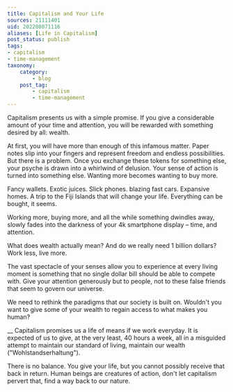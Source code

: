 ```yaml
---
title: Capitalism and Your Life
sources: 21111401
uid: 202208071116
aliases: [Life in Capitalism]
post_status: publish
tags: 
- capitalism
- time-management
taxonomy:
    category:
        - blog
    post_tag:
        - capitalism
        - time-management
---
```


Capitalism presents us with a simple promise. If you give a considerable amount of your time and attention, you will be rewarded with something desired by all: wealth. 

At first, you will have more than enough of this infamous matter. Paper notes slip into your fingers and represent freedom and endless possibilities. But there is a problem. Once you exchange these tokens for something else, your psyche is drawn into a whirlwind of delusion. Your sense of action is turned into something else. Wanting more becomes wanting to buy more.

Fancy wallets. Exotic juices. Slick phones. blazing fast cars. Expansive homes. A trip to the Fiji Islands that will change your life. Everything can be bought, it seems.

Working more, buying more, and all the while something dwindles away, slowly fades into the darkness of your 4k smartphone display – time, and attention.

What does wealth actually mean? And do we really need 1 billion dollars? Work less, live more.

The vast spectacle of your senses allow you to experience at every living moment is something that no single dollar bill should be able to compete with. Give your attention generously but to people, not to these false friends that seem to govern our universe.

We need to rethink the paradigms that our society is built on. Wouldn't you want to give some of your wealth to regain access to what makes you human?

__
Capitalism promises us a life of means if we work everyday. It is expected of us to give, at the very least, 40 hours a week, all in a misguided attempt to maintain our standard of living, maintain our wealth ("Wohlstandserhaltung").

There is no balance. You give your life, but you cannot possibly receive that back in return. Human beings are creatures of action, don't let capitalism pervert that, find a way back to our nature.